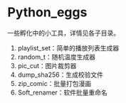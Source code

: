 # Python_eggs

一些孵化中的小工具，详情见各子目录。

1. playlist_set：简单的播放列表生成器
2. random_t：随机温度生成器
3. pic_cut：图片裁剪器
4. dump_sha256：生成校验文件
5. zip_comic：批量打包漫画
6. Soft_renamer：软件批量重命名